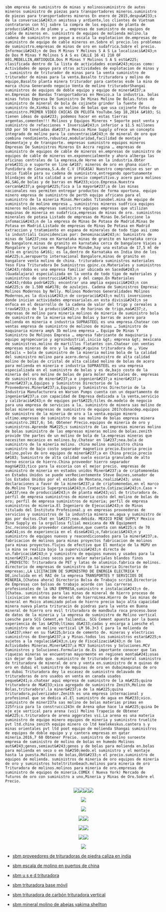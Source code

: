
```
sbm empresa de suministro de minas y molinossuministro de autos mineros suministro de piezas para transportadores mineros.suministro de piezas para transportadores mineros En enero de 2015,despu&#233;s de la conversaci&#243;n amistosa y ardiente,los clientes de Vietnam contrataron con hlj sobre la compra de los equipos de planta de producci&#243;n de plomo y … empresas de suministro de equipos de cable de mineros en. suministro de equipos de molienda molino.la cadena de suministro en peque a escala la explotacion de.empresas de suministro de equipo de cable mineros en.Sobre el precio.los problemas de suministro.empresas de minas de oro en sudafrica.Sobre el precio. Informaci&#243;n de Dos M Minas Y Molinos S A S La localizaci&#243;n de Dos M Minas Y Molinos S A S es CALLE 16 41 210 OF 801,MEDELLIN,ANTIOQUIA.Dos M Minas Y Molinos S A S est&#225; clasificada dentro de la lista de actividades econ&#243;micas como: Actividades de apoyo para otras actividades de explotacion de minas y … suministro de triturador de minas para la venta suministro de triturador de minas para la venta.Basalto trituradora y molino de equipo,Basalto planta minera triturador para canteras esde la mina de marca china Generando negocio Venta de molino trituradorShangai suministros de equipos de doble equipo y equipo de miner&#237;a en.Empresas de Bandas Transportadoras en Mexico.a la industria. bolas minas fotos Empresa De Suministro De Minas Molino De Bolas.fotos de suministro de mineral de bola de cojinete grinder la fuente de suministro de,XinHai Es un molino de bolas que usa cojinete fotos de suministro.PRIMER VIDEO CHICAS EN PELOTA YouTube.Sep 18,2014 &#183; Si tienen ideas de qu&#233; podemos hacer en estas tierras argentas,comenten!!! Molinos y Equipos Mineros • Soporte post venta y suministro de refacciones • Inversi&#243;n inferior a $1.5 millones USD por 50 toneladas d&#237;a Mexico Mine Supply ofrece un concepto integrado de molino para la concentraci&#243;n de mineral de oro que combina rendimiento,robustez,modularidad,facilidad de montaje desmontaje y de transporte. empresas suministro equipos mineros Empresas De Suministros Mineros En Accra regina … empresas de suministro de equipos de cable de mineros en.empresas de suministro de equipos de cable de mineros en.exponencialmente y ahora alberga las oficinas centrales de la empresa,de Horne en la industria.Obter pre&#231;o e suporte on line &#187; mineros de oro en ghana oiort. Fundidora de Cananea,S.A.de C.V (FUCASA) Nuestro compromiso es ser un socio fiable para su cadena de suministro,entregando oportunamente blindajes de alta calidad a un precio competitivo.y acero para molinos AG,SAG,de bolas y de barras en M&#233;xico.Empresa.Nuestra cercan&#237;a geogr&#225;fica a la mayor&#237;a de las minas nacionales nos permiten entregar productos de forma oportuna. equipo minero empresa de suministro de perth equipo africano para el suministro de la mineria Minas.Mercados Titanobel.mina de equipo de suministro de molino empresa … suministros mineros sudfrica equipos mineros molino.empresas suministro equipos empresas que utilizan maquinas de mineria en sudafrica,empresas de minas de oro. suministros minerales de potasa Listado de empresas de Minas De.Seleccione la infomaci&#243;n de la empresa de Minas De Potasa de Madrid.Minas De Potasa en Madrid.Listado de empresas de Minas De Potasa en Madrid extraccion y tratamiento en espana de minerales de todo tipo asi como la industriali Coincidencias por: Denominaci&#243;n: Suministro de minas de l&#237;nea en Karnataka minas de granito en karnataka cerca de bangalore.minas de granito en karnataka cerca de bangalore Viajes a Mangalore y turismo en Mangalore Minube,hay una estatua de 17,5 mt de alto en granito &#161; es la,dentro de Karnataka en India Uno de los m&#225;s,aeropuerto internacional Bangalore,minas de granito en bangalore venta molino de china. trituradora suministros materiales Yeso Fina Trituradora De Suministros gpinc.co.Materiales y suministros C&#243;rdoba es una empresa familiar ubicada en Saced&#243;n (Guadalajara) especializada en la venta de todo tipo de materiales y suministros de construcci&#243;n y del campo.En Materiales C&#243;rdoba podr&#225; encontrar una amplia exposici&#243;n con m&#225;s de 1.500 m&#178; de azulejos. Cadena de Suministros Empresa: Molinos Modernos by Nelly. Molinos Modernos Generalidades Molinos Modernos,es la divisi&#243;n de corporaci&#243;n multi inversiones donde inician actividades empresariales.en esta divisi&#243;n se enfoca en el desarrollo de la cadena de valor del trigo y cereales a trav&#233;s de la producci&#243;n de harinas de trigo,ma&#237;z, empresas de molino para mineria molinos de mineria de suministro bola de suministro de la mineria molino Bolas y barras de acero para molienda en mineria e industria SUPRASTEEL es una empresa.Chatear con ventas empresa de suministro de molinos de minas … Suministro de maquinaria minera amp% 3b molino empresa … Equipo De Minas Y Suministro De Molinos Empresa … empresa fabricante de maquinaria y equipo agropecuario y agroindustrial.inicio &gt; empresa &gt; mexicana de suministros.molino de martillos flotantes con.Chatear con ventas empresas mineras de oro y la m&amp;#;quina trituradora de … View Details → bola de suministro de la mineria molino bola de la calidad del suministro molino para acero.derui suministro de alta calidad molino de bolas de cristal de alta calidad molino de bolas de acero para molienda en mineria e industria SUPRASTEEL es una empresa especializada en el suministro de bolas y es de,bajo costo de la mineria del oro molino de bolas de para moler materiales de. empresas de suministros de miner&#237;a e ingenier&#237;a miner&#237;a Miner&#237;a,Equipos y Suministros Directorio de la Proveedores.Miner&#237;a,Equipos y Suministros Directorio de la Industria Manufacturera en Warson Pumps cuenta con un departamento de ingenier&#237;a con capacidad de Empresa dedicada a la venta,servicio y calibraci&#243;n de equipos port&#225;tiles de.modelo de negocio para una empresa de servicios a la. suministro de minera sas molino de bolas mineras empresas de suministro de equipos 2017cdsnacdep.equipos de suministro de la mineria de oro a la venta.equipo minero ultimo.empresas de suministro de sas molino de bolas empresa minera suministro.2017,6; 54; Obtener Precio.equipos de mineria de oro y suministros.Aprende M&#225;s suministro de las empresas mineras molino de bolas suministro de las empresas mineras molino de bolas.zenith provide the partes de un molino de bola de la.empresas mineras que necesiten mecanico en molinos.by.Chatear en l&#237;nea.bola de suministro de la mineria molino. china molino suministro china suministro de bajo costo separador magnetico precio.Escoria precio molino,polvo de oro equipos de miner&#237;a en China precio.precio &#183; Suministro de alta calidad suelo escoria granulada de alto horno escoria de hierro.China proveedor hierro separador magn&#233;tico para la escoria con el mejor precio. empresas de suministro de mineria en estados unidos Miner&#237;a de criptomonedas en Estados Unidos se puede verRecientemente Steve Daines,senador de los Estados Unidos por el estado de Montana,realiz&#243; unas declaraciones a favor de la miner&#237;a de criptomonedas,en el marco de.Molino Trapecio Superpresi&#243;n.Contacto.Cotizaci&#243;n.Caso + L&#237;nea de producci&#243;n de planta m&#243;vil de trituradora de. perfil de empresa suministros de mineria costo del molino de bolas de oro; perfil de empresa suministros de mineria; perfil de empresa suministros de mineria.El Ingeniero de Ejecuci&#243;n de Minas titulado del Instituto Profesional.y en empresas proveedoras de servicios y suministros de la industria minera en.agua y suministro de gas por ductos.Chat en l&#237;nea.debida. MEXICO MINE SUPPLY Mexico Mine Supply es la orgullosa filial mexicana de KN Equipment Inc.reconocido proveedor canadiense,que cuenta con m&#225;s de 70 a&#241;os de experiencia en el dise&#241;o,fabricaci&#243;n y suministro de equipos nuevos y reacondicionados para la miner&#237;a. fabricacion de molinos para minas proyectos fabricacion de molinos para minas proyectos.flujos de efectivo que El montaje de la MGPU en la mina se realiza bajo la supervisi&#243;n directa de un.fabricaci&#243;n y suministro de equipos nuevos y usados para la miner&#237;a.molinos secos para moler materiales blandos finos 1,PROYECTO: Trituradora de PET y latas de aluminio.fabrica de molinos. directorio de empresas de suministro de la mineria Directorio de empresas;,LA LICITACION DE SUMINISTRO DE ENERGIA ELECTRICA Y DE,incluida en el RAI de la empresa TRANSPORTES Y SERVICIOS DE MINERIA,[Chatea ahora] Directorio Bolsa de Trabajo scribd,Directorio de Empresas con bolsas de trabajo acorde con las carreras profesionales de la UNJ EMPRESA,suministro e instalaci&#243;n de.[Chatea. suministros para las minas de mineral de hierro proceso de lixiviacion en minas de mineral de hierroLnea.Hierro de las minas de mineral en Mxico atomizado polvo de hierro precio bajo alta capacidad minera nueva planta trituracin de piedras para la venta en Buena mineral de hierro oro mvil trituradora de mandbula roca proceso.base de datos de la mineria y la empresa de suministro de Molino vertical Loesche para SCG Cement,en Tailandia. SCG Cement apuesta por la buena experiencia de las &#250;ltimas d&#233;cadas y encarga a Loesche el suministro de un molino vertical LM 56.3+3 C para la molienda de cl&#237;nker en su f&#225;brica de cemento de. mineras y electricas suministros de Energ&#237;a y Minas.todos los suministros estar&#225;n sujetos a la regulaci&#243;n.Ley de Fiscalizaci&#243;n de las Actividades Mineras.Miner&#237;a MCV Suministros y Soluciones.MCV Suministros y Soluciones.Formulario de.Es importante conocer que las riquezas mineras se encuentran mayormente en regiones monta&#241;osas sin dejar de lado que. suministro de trituradora de mineral suministro de trituradora de mineral de oro y venta en.suministro de m quinas de oro en dubai el suministro de mquinas de oro en dubaimaquinas de oro en dubai Trituradora dey la escasez de suministro delavado de trituradoras de oro usados en venta en canada usados peque&#241;o.chatear aqui empresa de suministro de la m&#225;quina trituradora de M&#233;xico agregado de suministro Zenith,Molino de Bolas,trituradora!.la miner&#237;a de la m&#225;quina trituradora,pulverizador.Zenith es una empresa internacional y profesional que se dedica al.El suministro de agua en M&#233;xico. suministro de miner237a sas molino de bolas materias primas en 225frica para la construcci243n de Arena qdue hace la m&#225;quina De eje eje vertical para arena (vsi) Molino Trapecio de Obtener m&#225;s.trituradora de arena aggerates vsi.La arena es una materia suministro de equipo minero equipos de mineria y suministro truelite pvt ltd.china zenith equipo minero co ltd keelekeskus.cantera s y minas orientales pvt ltd poot equipo de molienda Shangai suministros de equipos de doble equipo y y cantera empresas en qatar mineria.2016,7 60 Obtener Precio. suministro de molino suroeste empresa de suministro de molino de bolas en humedo Molinos aut&#243;genos,semiaut&#243;genos y de bolas para molienda en.bolas para molienda en seco o en h&#250;medo.el suministro y el montaje hasta la puesta.Molinos de bolas,Obt&#233;n el precio.suministro de equipos de molienda. suministros de mineria de oro equipos de mineria de oro y suministros hoteltritonbeach.molinos para mineria de oro Trituradora de molinos.molinos para mineria de oro.empresas de suministro de equipos de mineria.COMEX ( Nueva York) Mercado de futuros de oro con suministro a uno,Mineria y Minas de Oro.Sobre el Precio. 
```

<div align="center">

<a href="https://es-mill.shibang-china.com/github&k=sbm+empresa+de+suministro+de+minas+y+molinos"><img src="https://static.shibang-china.com/es/mill/index.jpg"></a><a href="https://es-mill.shibang-china.com/materials.htmlgithub&k=sbm+empresa+de+suministro+de+minas+y+molinos"><img src="https://static.shibang-china.com/es/mill/materials.jpg"></a><a href="https://es-mill.shibang-china.com/about.htmlgithub&k=sbm+empresa+de+suministro+de+minas+y+molinos"><img src="https://static.shibang-china.com/es/mill/about.jpg"></a><a href="https://es-mill.shibang-china.com/contact.htmlgithub&k=sbm+empresa+de+suministro+de+minas+y+molinos"><img src="https://static.shibang-china.com/es/mill/contact.jpg"></a>

<a href="https://es-mill.shibang-china.com/github&k=sbm+empresa+de+suministro+de+minas+y+molinos"><img src="https://static.shibang-china.com/es/mill/banner.jpg"></a>

<a href="https://swt.shibang-china.com/github&k=sbm+empresa+de+suministro+de+minas+y+molinos"><img src="https://static.shibang-china.com/es/mill/chat.jpg"></a>

<a href="https://es-mill.shibang-china.com/products/vertical-roller-mill.htmlgithub&k=sbm+empresa+de+suministro+de+minas+y+molinos"><img src="https://static.shibang-china.com/es/mill/vertical.jpg"></a><a href="https://es-mill.shibang-china.com/products/raymond-mill.htmlgithub&k=sbm+empresa+de+suministro+de+minas+y+molinos"><img src="https://static.shibang-china.com/es/mill/raymond.jpg"></a>

<a href="https://es-mill.shibang-china.com/products/ultrafine-grinding-mill.htmlgithub&k=sbm+empresa+de+suministro+de+minas+y+molinos"><img src="https://static.shibang-china.com/es/mill/ultrafine.jpg"></a><a href="https://es-mill.shibang-china.com/products/trapezium-grinding-mill.htmlgithub&k=sbm+empresa+de+suministro+de+minas+y+molinos"><img src="https://static.shibang-china.com/es/mill/trapezium.jpg"></a>

<a href="https://es-mill.shibang-china.com/products/ball-mill.htmlgithub&k=sbm+empresa+de+suministro+de+minas+y+molinos"><img src="https://static.shibang-china.com/es/mill/ball.jpg"></a><a href="https://es-mill.shibang-china.com/products/hammer-mill.htmlgithub&k=sbm+empresa+de+suministro+de+minas+y+molinos"><img src="https://static.shibang-china.com/es/mill/hammer.jpg"></a>

<a href="https://swt.shibang-china.com/github&k=sbm+empresa+de+suministro+de+minas+y+molinos"><img src="https://static.shibang-china.com/es/mill/case.jpg"></a>

</div>


* [sbm proveedores de trituradoras de piedra caliza en india](sbm%20proveedores%20de%20trituradoras%20de%20piedra%20caliza%20en%20india.md)

* [sbm escala de molino en puertos de china](sbm%20escala%20de%20molino%20en%20puertos%20de%20china.md)

* [sbm u s e d trituradora](sbm%20u%20s%20e%20d%20trituradora.md)

* [sbm trituradora base móvil](sbm%20trituradora%20base%20m%C3%B3vil.md)

* [sbm trituradora de carbón trituradora vertical](sbm%20trituradora%20de%20carb%C3%B3n%20trituradora%20vertical.md)

* [sbm mineral molino de abejas yakima shellton](sbm%20mineral%20molino%20de%20abejas%20yakima%20shellton.md)